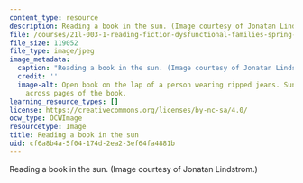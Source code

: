 ```yaml
---
content_type: resource
description: Reading a book in the sun. (Image courtesy of Jonatan Lindstrom.)
file: /courses/21l-003-1-reading-fiction-dysfunctional-families-spring-2007/cf6a8b4a5f04174d2ea23ef64fa4881b_21l-003-1s07.jpg
file_size: 119052
file_type: image/jpeg
image_metadata:
  caption: "Reading a book in the sun. (Image courtesy of Jonatan Lindstr\xF6m.)"
  credit: ''
  image-alt: Open book on the lap of a person wearing ripped jeans. Sunlight streaks
    across pages of the book.
learning_resource_types: []
license: https://creativecommons.org/licenses/by-nc-sa/4.0/
ocw_type: OCWImage
resourcetype: Image
title: Reading a book in the sun
uid: cf6a8b4a-5f04-174d-2ea2-3ef64fa4881b
---
```

Reading a book in the sun. (Image courtesy of Jonatan Lindstrom.)